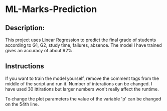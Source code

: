 <h1>ML-Marks-Prediction</h1>

<h2>Description:</h2>

This project uses Linear Regression  to predict the final grade of students according to G1, G2, study time, failures, absence. The model I have trained gives an accuracy of about 92%.

<h2>Instructions</h2>

If you want to train the model yourself, remove the comment tags from the middle of the script and run it. Number of interations can be changed. I have used 30 ittirations but larger numbers won't really affect the runtime. 

To change the plot parameters the value of the variable 'p' can be changed on the 54th line.
